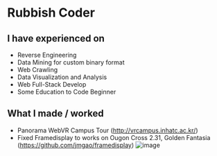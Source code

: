 
# Rubbish Coder

## I have experienced on
- Reverse Engineering
- Data Mining for custom binary format
- Web Crawling
- Data Visualization and Analysis
- Web Full-Stack Develop
- Some Education to Code Beginner

## What I made / worked
- Panorama WebVR Campus Tour (http://vrcampus.inhatc.ac.kr/)
- Fixed Framedisplay to works on Ougon Cross 2.31, Golden Fantasia (https://github.com/jmgao/framedisplay)
![image](https://user-images.githubusercontent.com/19303143/100659955-b5034980-3394-11eb-93fb-122afbd1acac.png)
